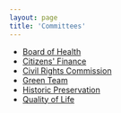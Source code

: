 ```yaml
---
layout: page
title: 'Committees'
---
```


<style>
.page-content ul {
  float: left;
  font-size: 150%;
  line-height: 2;
  margin-right: 100px;
}
</style>


* [Board of Health](board-of-health/)
* [Citizens' Finance](citizens-finance/)
* [Civil Rights Commission](civil-rights-commission/)
* [Green Team](green-team/)
* [Historic Preservation](historic-preservation/)
* [Quality of Life](quality-of-life/)
